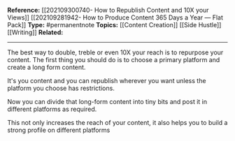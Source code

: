 
**Reference:** [[202109300740- How to Republish Content and 10X your Views]] [[202109281942- How to Produce Content 365 Days a Year — Flat Pack]]
**Type:** #permanentnote 
**Topics:** [[Content Creation]] [[Side Hustle]] [[Writing]]
**Related:**

----
The best way to double, treble or even 10X your reach is to repurpose your content. The first thing you should do is to choose a primary platform and create a long form content.

It's you content and you can republish wherever you want unless the platform you choose has restrictions.

Now you can divide that long-form content into tiny bits and post it in different platforms as required.

This not only increases the reach of your content, it also helps you to build a strong profile on different platforms